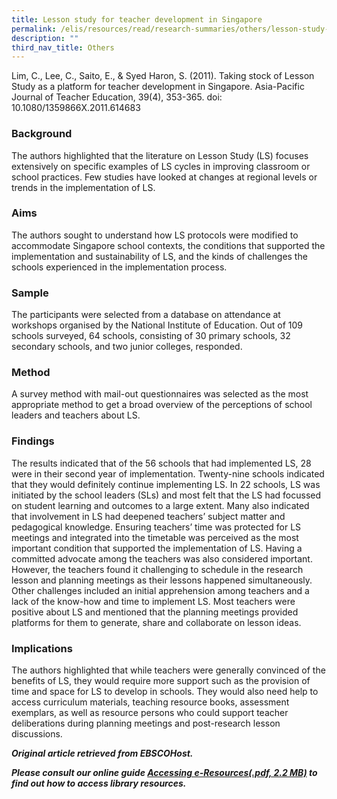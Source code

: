 ```yaml
---
title: Lesson study for teacher development in Singapore
permalink: /elis/resources/read/research-summaries/others/lesson-study-for-teacher-development-in-singapore/
description: ""
third_nav_title: Others
---
```

Lim, C., Lee, C., Saito, E., & Syed Haron, S. (2011). Taking stock of Lesson Study as a platform for teacher development in Singapore. Asia-Pacific Journal of Teacher Education, 39(4), 353-365. doi: 10.1080/1359866X.2011.614683

### Background

The authors highlighted that the literature on Lesson Study (LS) focuses extensively on specific examples of LS cycles in improving classroom or school practices. Few studies have looked at changes at regional levels or trends in the implementation of LS.

### Aims

The authors sought to understand how LS protocols were modified to accommodate Singapore school contexts, the conditions that supported the implementation and sustainability of LS, and the kinds of challenges the schools experienced in the implementation process.

### Sample

The participants were selected from a database on attendance at workshops organised by the National Institute of Education. Out of 109 schools surveyed, 64 schools, consisting of 30 primary schools, 32 secondary schools, and two junior colleges, responded.

### Method

A survey method with mail-out questionnaires was selected as the most appropriate method to get a broad overview of the perceptions of school leaders and teachers about LS.

### Findings

The results indicated that of the 56 schools that had implemented LS, 28 were in their second year of implementation. Twenty-nine schools indicated that they would definitely continue implementing LS. In 22 schools, LS was initiated by the school leaders (SLs) and most felt that the LS had focussed on student learning and outcomes to a large extent. Many also indicated that involvement in LS had deepened teachers’ subject matter and pedagogical knowledge. Ensuring teachers’ time was protected for LS meetings and integrated into the timetable was perceived as the most important condition that supported the implementation of LS. Having a committed advocate among the teachers was also considered important. However, the teachers found it challenging to schedule in the research lesson and planning meetings as their lessons happened simultaneously. Other challenges included an initial apprehension among teachers and a lack of the know-how and time to implement LS. Most teachers were positive about LS and mentioned that the planning meetings provided platforms for them to generate, share and collaborate on lesson ideas.

### Implications

The authors highlighted that while teachers were generally convinced of the benefits of LS, they would require more support such as the provision of time and space for LS to develop in schools. They would also need help to access curriculum materials, teaching resource books, assessment exemplars, as well as resource persons who could support teacher deliberations during planning meetings and post-research lesson discussions.


_**Original article retrieved from EBSCOHost.**_  

**_Please consult our online guide [Accessing e-Resources(.pdf, 2.2 MB)](https://academyofsingaporeteachers-moe-edu-sg-admin.cwp.sg/elis/resources/read/research-summaries/others/18e45074-6b1b-4ac7-811f-1a8da16c4f81 "Accessing e-Resources") to find out how to access library resources._**